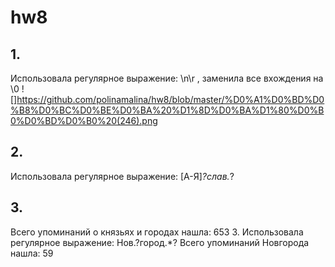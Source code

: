 # hw8
## 1. 
Использовала регулярное выражение: \n\r , заменила все вхождения на \0
![]https://github.com/polinamalina/hw8/blob/master/%D0%A1%D0%BD%D0%B8%D0%BC%D0%BE%D0%BA%20%D1%8D%D0%BA%D1%80%D0%B0%D0%BD%D0%B0%20(246).png
## 2. 
Использовала регулярное выражение: [А-Я]*?слав.*?

## 3. 
Всего упоминаний о князьях и городах нашла: 653 3. Использовала регулярное выражение: Нов.?город.*? Всего упоминаний Новгорода нашла: 59
